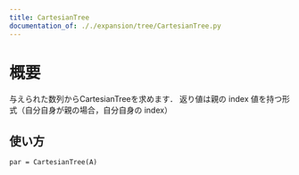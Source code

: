 ```yaml
---
title: CartesianTree
documentation_of: ././expansion/tree/CartesianTree.py
---
```


# 概要
与えられた数列からCartesianTreeを求めます．
返り値は親の index 値を持つ形式（自分自身が親の場合，自分自身の index）


## 使い方
```
par = CartesianTree(A)
```
